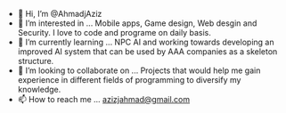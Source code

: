 - 👋 Hi, I’m @AhmadjAziz
- 👀 I’m interested in ... Mobile apps, Game design, Web desgin and Security. I love to code and programe on daily basis.
- 🌱 I’m currently learning ... NPC AI and working towards developing an improved AI system that can be used by AAA companies as a skeleton structure.
- 💞️ I’m looking to collaborate on ... Projects that would help me gain experience in different fields of programming to diversify my knowledge.
- 📫 How to reach me ... azizjahmad@gmail.com

<!---
The respository is currently private as my projects are yet underway and cannot be disclosed for plagirsm reasons. Hopefully once I am done with my degree by May,
I will make efverything available for public use and experiments.
--->
